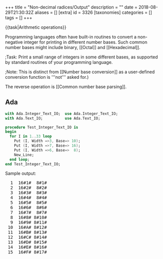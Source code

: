 +++
title = "Non-decimal radices/Output"
description = ""
date = 2018-08-29T21:30:32Z
aliases = []
[extra]
id = 3326
[taxonomies]
categories = []
tags = []
+++

{{task|Arithmetic operations}}

Programming languages often have built-in routines to convert a non-negative integer for printing in different number bases. Such common number bases might include binary, [[Octal]] and [[Hexadecimal]].


;Task:
Print a small range of integers in some different bases, as supported by standard routines of your programming language. 


;Note:
This is distinct from [[Number base conversion]] as a user-defined conversion function is '''not''' asked for.)

The reverse operation is [[Common number base parsing]].





## Ada


```ada
with Ada.Integer_Text_IO;  use Ada.Integer_Text_IO;
with Ada.Text_IO;          use Ada.Text_IO;

procedure Test_Integer_Text_IO is
begin
  for I in 1..33 loop
    Put (I, Width =>3, Base=> 10);
    Put (I, Width =>7, Base=> 16);
    Put (I, Width =>6, Base=>  8);
    New_Line;
  end loop;
end Test_Integer_Text_IO;
```

Sample output:
<pre style="height:30ex;overflow:scroll">
  1  16#1#  8#1#
  2  16#2#  8#2#
  3  16#3#  8#3#
  4  16#4#  8#4#
  5  16#5#  8#5#
  6  16#6#  8#6#
  7  16#7#  8#7#
  8  16#8# 8#10#
  9  16#9# 8#11#
 10  16#A# 8#12#
 11  16#B# 8#13#
 12  16#C# 8#14#
 13  16#D# 8#15#
 14  16#E# 8#16#
 15  16#F# 8#17#
 16 16#10# 8#20#
 17 16#11# 8#21#
 18 16#12# 8#22#
 19 16#13# 8#23#
 20 16#14# 8#24#
 21 16#15# 8#25#
 22 16#16# 8#26#
 23 16#17# 8#27#
 24 16#18# 8#30#
 25 16#19# 8#31#
 26 16#1A# 8#32#
 27 16#1B# 8#33#
 28 16#1C# 8#34#
 29 16#1D# 8#35#
 30 16#1E# 8#36#
 31 16#1F# 8#37#
 32 16#20# 8#40#
 33 16#21# 8#41#

```



## Aime


```aime
o_xinteger(16, 1000000);
o_byte('\n');
o_xinteger(5, 1000000);
o_byte('\n');
o_xinteger(2, 1000000);
o_byte('\n');
```



## ALGOL 68

{{trans|C}}

{{works with|ALGOL 68|Revision 1 - no extensions to language used}}

{{works with|ALGOL 68G|Any - tested with release [http://sourceforge.net/projects/algol68/files/algol68g/algol68g-1.18.0/algol68g-1.18.0-9h.tiny.el5.centos.fc11.i386.rpm/download 1.18.0-9h.tiny]}}
{{wont work with|ELLA ALGOL 68|Any (with appropriate job cards) - tested with release [http://sourceforge.net/projects/algol68/files/algol68toc/algol68toc-1.8.8d/algol68toc-1.8-8d.fc9.i386.rpm/download 1.8-8d] - printf has been removed}}

```algol68
main:(
  FOR i TO 33 DO
    printf(($10r6d," "16r6d," "8r6dl$, BIN i, BIN i, BIN i))
  OD
)
```

Sample output:

```txt

000001 000001 000001
000002 000002 000002
000003 000003 000003
000004 000004 000004
000005 000005 000005
000006 000006 000006
000007 000007 000007
000008 000008 000010
000009 000009 000011
000010 00000a 000012
000011 00000b 000013
000012 00000c 000014
000013 00000d 000015
000014 00000e 000016
000015 00000f 000017
000016 000010 000020
000017 000011 000021
000018 000012 000022
000019 000013 000023
000020 000014 000024
000021 000015 000025
000022 000016 000026
000023 000017 000027
000024 000018 000030
000025 000019 000031
000026 00001a 000032
000027 00001b 000033
000028 00001c 000034
000029 00001d 000035
000030 00001e 000036
000031 00001f 000037
000032 000020 000040
000033 000021 000041

```



## ALGOL W

Algol W has a standard procedure intbase16 that returns its parameter converted to a string in hexadecimal.

```algolw
begin
    % print some numbers in hex %
    for i := 0 until 20 do write( intbase16( i ) )
end.
```

{{out}}

```txt

    00000000
    00000001
    00000002
    00000003
    00000004
    00000005
    00000006
    00000007
    00000008
    00000009
    0000000A
    0000000B
    0000000C
    0000000D
    0000000E
    0000000F
    00000010
    00000011
    00000012
    00000013
    00000014

```



## AutoHotkey

contributed by Laszlo on the ahk [http://www.autohotkey.com/forum/post-276235.html#276235 forum]

```AutoHotkey
MsgBox % BC("FF",16,3) ; -> 100110 in base 3 = FF in hex = 256 in base 10

BC(NumStr,InputBase=8,OutputBase=10) {
  Static S = 12345678901234567890123456789012345678901234567890123456789012345
  DllCall("msvcrt\_i64toa","Int64",DllCall("msvcrt\_strtoui64","Str",NumStr,"Uint",0,"UInt",InputBase,"CDECLInt64"),"Str",S,"UInt",OutputBase,"CDECL")
  Return S
}
```
 


## AWK

C's printf() is just exposed:

```awk
$ awk '{printf("%d 0%o 0x%x\n",$1,$1,$1)}'
10
10 012 0xa
16
16 020 0x10
255
255 0377 0xff
```



## BBC BASIC


```bbcbasic
      REM STR$ converts to a decimal string:
      PRINT STR$(0)
      PRINT STR$(123456789)
      PRINT STR$(-987654321)
      
      REM STR$~ converts to a hexadecimal string:
      PRINT STR$~(43981)
      PRINT STR$~(-1)
```

'''Output:'''

```txt

0
123456789
-987654321
ABCD
FFFFFFFF

```



## Bc

Variable <code>obase</code> is the base for all output.  It can be 2 (binary) up to some implementation-dependent limit.  In [[GNU bc]] the limit may be large, for example 2^31, with "digits" of bases bigger than 36 printed as individual decimal numbers.
{{works with|GNU bc}}

```Bc

for(i=1;i<10;i++) {
  obase=10; print i," "
  obase=8; print i," "
  obase=3; print i," "
  obase=2; print i
  print "\n"
}
```



## C



```c>#include <stdio.h


int main()
{
  int i;

  for(i=1; i <= 33; i++)
    printf("%6d %6x %6o\n", i, i, i);

  return 0;
}
```


Binary conversion using <tt>%b</tt> is not standard.


## C sharp


```csharp

using System;

namespace NonDecimalRadicesOutput
{
    class Program
    {
        static void Main(string[] args)
        {
            for (int i = 0; i < 42; i++)
            {
                string binary = Convert.ToString(i, 2);
                string octal = Convert.ToString(i, 8);
                string hexadecimal = Convert.ToString(i, 16);
                Console.WriteLine(string.Format("Decimal: {0}, Binary: {1}, Octal: {2}, Hexadecimal: {3}", i, binary, octal, hexadecimal));
            }

            Console.ReadKey();
        }
    }
}

```

{{out}}

```txt

Decimal: 0, Binary: 0, Octal: 0, Hexadecimal: 0
Decimal: 1, Binary: 1, Octal: 1, Hexadecimal: 1
Decimal: 2, Binary: 10, Octal: 2, Hexadecimal: 2
Decimal: 3, Binary: 11, Octal: 3, Hexadecimal: 3
Decimal: 4, Binary: 100, Octal: 4, Hexadecimal: 4
Decimal: 5, Binary: 101, Octal: 5, Hexadecimal: 5
Decimal: 6, Binary: 110, Octal: 6, Hexadecimal: 6
Decimal: 7, Binary: 111, Octal: 7, Hexadecimal: 7
Decimal: 8, Binary: 1000, Octal: 10, Hexadecimal: 8
Decimal: 9, Binary: 1001, Octal: 11, Hexadecimal: 9
Decimal: 10, Binary: 1010, Octal: 12, Hexadecimal: a
Decimal: 11, Binary: 1011, Octal: 13, Hexadecimal: b
Decimal: 12, Binary: 1100, Octal: 14, Hexadecimal: c
Decimal: 13, Binary: 1101, Octal: 15, Hexadecimal: d
Decimal: 14, Binary: 1110, Octal: 16, Hexadecimal: e
Decimal: 15, Binary: 1111, Octal: 17, Hexadecimal: f
Decimal: 16, Binary: 10000, Octal: 20, Hexadecimal: 10
Decimal: 17, Binary: 10001, Octal: 21, Hexadecimal: 11
Decimal: 18, Binary: 10010, Octal: 22, Hexadecimal: 12
Decimal: 19, Binary: 10011, Octal: 23, Hexadecimal: 13
Decimal: 20, Binary: 10100, Octal: 24, Hexadecimal: 14
Decimal: 21, Binary: 10101, Octal: 25, Hexadecimal: 15
Decimal: 22, Binary: 10110, Octal: 26, Hexadecimal: 16
Decimal: 23, Binary: 10111, Octal: 27, Hexadecimal: 17
Decimal: 24, Binary: 11000, Octal: 30, Hexadecimal: 18
Decimal: 25, Binary: 11001, Octal: 31, Hexadecimal: 19
Decimal: 26, Binary: 11010, Octal: 32, Hexadecimal: 1a
Decimal: 27, Binary: 11011, Octal: 33, Hexadecimal: 1b
Decimal: 28, Binary: 11100, Octal: 34, Hexadecimal: 1c
Decimal: 29, Binary: 11101, Octal: 35, Hexadecimal: 1d
Decimal: 30, Binary: 11110, Octal: 36, Hexadecimal: 1e
Decimal: 31, Binary: 11111, Octal: 37, Hexadecimal: 1f
Decimal: 32, Binary: 100000, Octal: 40, Hexadecimal: 20
Decimal: 33, Binary: 100001, Octal: 41, Hexadecimal: 21
Decimal: 34, Binary: 100010, Octal: 42, Hexadecimal: 22
Decimal: 35, Binary: 100011, Octal: 43, Hexadecimal: 23
Decimal: 36, Binary: 100100, Octal: 44, Hexadecimal: 24
Decimal: 37, Binary: 100101, Octal: 45, Hexadecimal: 25
Decimal: 38, Binary: 100110, Octal: 46, Hexadecimal: 26
Decimal: 39, Binary: 100111, Octal: 47, Hexadecimal: 27
Decimal: 40, Binary: 101000, Octal: 50, Hexadecimal: 28
Decimal: 41, Binary: 101001, Octal: 51, Hexadecimal: 29

```


Binary conversion is not standard.


## C++



```cpp>#include <iostream

#include <iomanip>

int main()
{
  for (int i = 0; i <= 33; i++)
    std::cout << std::setw(6) << std::dec << i << " "
              << std::setw(6) << std::hex << i << " "
              << std::setw(6) << std::oct << i << std::endl;

  return 0;
}
```



## Clojure

Clojure eschews duplicating functionality already present in Java when interop is sufficiently idiomatic:

```lisp
(Integer/toBinaryString 25) ; returns "11001"
(Integer/toOctalString 25)  ; returns "31"
(Integer/toHexString 25)    ; returns "19"

(dotimes [i 20]
  (println (Integer/toHexString i)))
```



## Common Lisp


```lisp
(loop for n from 0 to 33 do
  (format t " ~6B ~3O ~2D ~2X~%" n n n n))
```



## D


```d
import std.stdio;

void main() {
    writeln("Base: 2      8     10     16");
    writeln("----------------------------");
    foreach (i; 0 .. 34)
        writefln(" %6b %6o %6d %6x", i, i, i, i);
}
```

{{out}}

```txt
Base: 2      8     10     16
----------------------------
      0      0      0      0
      1      1      1      1
     10      2      2      2
     11      3      3      3
    100      4      4      4
    101      5      5      5
    110      6      6      6
    111      7      7      7
   1000     10      8      8
   1001     11      9      9
   1010     12     10      a
   1011     13     11      b
   1100     14     12      c
   1101     15     13      d
   1110     16     14      e
   1111     17     15      f
  10000     20     16     10
  10001     21     17     11
  10010     22     18     12
  10011     23     19     13
  10100     24     20     14
  10101     25     21     15
  10110     26     22     16
  10111     27     23     17
  11000     30     24     18
  11001     31     25     19
  11010     32     26     1a
  11011     33     27     1b
  11100     34     28     1c
  11101     35     29     1d
  11110     36     30     1e
  11111     37     31     1f
 100000     40     32     20
 100001     41     33     21
```


### Tango Version

Number following formatting character is width. When no formatting
character is specified it is inferred from variable's type.

{{libheader|Tango}}

```d
for (int i = 0; i < 35; i++)
    Stdout.formatln ("{:b8} {:o3} {} {:x2}", i, i, i, i);
```



## E


```e
for value in 0..33 {
  for base in [2, 8, 10, 12, 16, 36] {
    def s := value.toString(base)
    print(" " * (8 - s.size()), s)
  }
  println()
}
```



## Elixir


```elixir
Enum.each(0..32, fn i -> :io.format "~2w :~6.2B, ~2.8B, ~2.16B~n", [i,i,i,i] end)
```


{{out}}
<pre style="height: 32ex; overflow: scroll">
 0 :     0,  0,  0
 1 :     1,  1,  1
 2 :    10,  2,  2
 3 :    11,  3,  3
 4 :   100,  4,  4
 5 :   101,  5,  5
 6 :   110,  6,  6
 7 :   111,  7,  7
 8 :  1000, 10,  8
 9 :  1001, 11,  9
10 :  1010, 12,  A
11 :  1011, 13,  B
12 :  1100, 14,  C
13 :  1101, 15,  D
14 :  1110, 16,  E
15 :  1111, 17,  F
16 : 10000, 20, 10
17 : 10001, 21, 11
18 : 10010, 22, 12
19 : 10011, 23, 13
20 : 10100, 24, 14
21 : 10101, 25, 15
22 : 10110, 26, 16
23 : 10111, 27, 17
24 : 11000, 30, 18
25 : 11001, 31, 19
26 : 11010, 32, 1A
27 : 11011, 33, 1B
28 : 11100, 34, 1C
29 : 11101, 35, 1D
30 : 11110, 36, 1E
31 : 11111, 37, 1F
32 :100000, 40, 20

```



## Erlang

Printing 63 (decimal) in some different bases (here: 3,8,16,26). The base can be 2..36.
{{out}}

```txt

4> [io:fwrite("~s ", [erlang:integer_to_list(63, X)]) || X <- [3,8,16,26]].
2100 77 3F 2B

```



## Euphoria


```euphoria
for i = 1 to 33 do
    printf(1,"%6d %6x %6o\n",{i,i,i})
end for
```


=={{header|F_Sharp|F#}}==
<p>Base 8, 10 and 16 can be output by <code>printf</code></p>

```fsharp
let ns = [30..33]
ns |> Seq.iter (fun n -> printfn " %3o %2d %2X" n n n)
```

{{out}}

```txt
 36 30 1E
 37 31 1F
 40 32 20
 41 33 21
```

<p>The .NET library <code>System.Convert</code> is able to also convert from and to base 2</p>

```fsharp
let bases = [2; 8; 10; 16]

ns |> Seq.map (fun n -> Seq.initInfinite (fun i -> n))
|> Seq.map (fun s -> Seq.zip s bases)
|> Seq.map (Seq.map System.Convert.ToString >> Seq.toList)
|> Seq.iter (fun s -> (printfn "%6s %2s %2s %2s" s.[0] s.[1] s.[2] s.[3]))
```

{{out}}

```txt
 11110 36 30 1e
 11111 37 31 1f
100000 40 32 20
100001 41 33 21
```



## Factor


```factor
1234567 2 36 [a,b] [ >base print ] with each
```

<pre style="height:30ex;overflow:scroll">
100101101011010000111
2022201111201
10231122013
304001232
42243331
13331215
4553207
2281451
1234567
773604
4b6547
342c19
241cb5
195be7
12d687
ed4ea
bdc71
98ig4
7e687
6769j
55kgf
49ahj
3h787
3407h
2i679
28jdj
206jj
1lhs8
1flm7
1adkn
15lk7
11bm4
vdwr
srsc
qglj

```



## Forth

{{works with|GNU Forth}}
GNU Forth has convenience functions for printing an integer in decimal or hex, regardless of the current BASE.

```forth
: main 34 1 do cr i dec. i hex. loop ;
main
...
11 $B
...
```

This is not standardized because such functions are very easy to define as needed:

```forth
: base. ( n base -- ) base @ >r  base !  .  r> base ! ;
: oct. ( n -- ) 8 base. ;
: bin. ( n -- ) 2 base. ;
```



## Fortran

{{works with|Fortran|90 and later}}

```fortran
do n = 1, 33
  write(*, "(b6, o4, i4, z4)") n, n, n, n
end do
```



## FreeBASIC

FreeBASIC has built in functions called Hex, Str, Oct and Bin which convert decimal numbers into hexadecimal, decimal,
octal and binary strings respectively. Here's an example: 

```freebasic
' FB 1.05.0 Win64

Dim ui(1 To 4) As UInteger = {10, 26, 52, 100}
Print "Decimal    Hex       Octal    Binary"
Print "
### ====  ========   =======   ===
"
For i As Integer = 1 To 4
  Print Str(ui(i)); Tab(12); Hex(ui(i)); Tab(23); Oct(ui(i)); Tab(31); Bin(ui(i))
Next

Sleep
```


{{out}}

```txt

Decimal    Hex       Octal    Binary

### ====  ========   =======   ===

10         A          12      1010
26         1A         32      11010
52         34         64      110100
100        64         144     1100100

```



## Gema

After decimal numbers in the input stream, add hexadecimal and octal of the same number in the output stream. Also after hexadecimal add decimal and octal, and after octal add decimal and hexadecimal.

```gema>0x<A
=$0 (@radix{16;10;$1}, 0@radix{16;8;$1})
0<D>=$0 (@radix{8;10;$1}, 0x@radix{8;16;$1})
<D>=$0 (0x@radix{10;16;$1}, 0@radix{10;8;$1})
```

Invocation and sample input and output

```txt
$ gema -p radix.gema
The 99 beers and 0x2D Scotches.
The 99 (0x63, 0143) beers and 0x2D (45, 055) Scotches.
```


## Go


```go
package main

import (
    "fmt"
    "math/big"
    "strconv"
)

func main() {
    // fmt.Print formats integer types directly as bases 2, 8, 10, and 16.
    fmt.Printf("%b\n", 13)
    fmt.Printf("%o\n", 13)
    fmt.Printf("%d\n", 13)
    fmt.Printf("%x\n", 13)
    // big ints work with fmt as well.
    d := big.NewInt(13)
    fmt.Printf("%b\n", d)
    fmt.Printf("%o\n", d)
    fmt.Printf("%d\n", d)
    fmt.Printf("%x\n", d)
    // strconv.FormatInt handles arbitrary bases from 2 to 36 for the
    // int64 type.  There is also strconv.FormatUInt for the uint64 type.
    // There no equivalent for big ints.
    fmt.Println(strconv.FormatInt(1313, 19))
}
```

{{out}}

```txt

1101
15
13
d
1101
15
13
d
3c2

```



## Haskell


```haskell
import Text.Printf

main :: IO ()
main = mapM_ f [0..33] where
  f :: Int -> IO ()
  f n = printf " %3o %2d %2X\n" n n n -- binary not supported
```


alternately, without <code>Text.Printf</code>:

```haskell
import Numeric

main :: IO ()
main = mapM_ f [0..33] where
  f :: Int -> IO ()
  f n = putStrLn $ " " ++ showOct n "" ++ " " ++ show n ++ " " ++ showHex n ""
```


Or, generalising and tabulating a little:

```haskell
import Data.List (unfoldr, transpose, intercalate)
import Data.Array (Array, listArray, (!))
import Data.Monoid ((<>))


-- ARBITRARY RADICES ---------------------------------------
bases :: [Int]
bases = abs <$> [2, 7, 8, 10, 12, 16, 32]

tableRows :: [[String]]
tableRows = ((([baseDigits] <*> bases) <*>) . return) <$> [1 .. 33]

digits :: Array Int Char
digits = listArray (0, 35) (['0' .. '9'] <> ['A' .. 'Z'])

baseDigits :: Int -> Int -> String
baseDigits base
  | base > 36 = const "Needs glyphs beyond Z"
  | otherwise = reverse . unfoldr remQuot
  where
    remQuot 0 = Nothing
    remQuot n =
      let (q, r) = quotRem n base
      in Just (digits ! r, q)

-- TEST AND TABULATION-------------------------------------
table :: String -> [[String]] -> [String]
table delim rows =
  intercalate delim <$>
  transpose
    ((fmap =<< flip justifyRight ' ' . maximum . fmap length) <$> transpose rows)

justifyRight :: Int -> Char -> String -> String
justifyRight n c s = drop (length s) (replicate n c <> s)

main :: IO ()
main =
  mapM_
    putStrLn
    (table " " (([fmap show, fmap $ const "----"] <*> [bases]) <> tableRows))
```

{{Out}}

```txt
     2    7    8   10   12   16   32
  ---- ---- ---- ---- ---- ---- ----
     1    1    1    1    1    1    1
    10    2    2    2    2    2    2
    11    3    3    3    3    3    3
   100    4    4    4    4    4    4
   101    5    5    5    5    5    5
   110    6    6    6    6    6    6
   111   10    7    7    7    7    7
  1000   11   10    8    8    8    8
  1001   12   11    9    9    9    9
  1010   13   12   10    A    A    A
  1011   14   13   11    B    B    B
  1100   15   14   12   10    C    C
  1101   16   15   13   11    D    D
  1110   20   16   14   12    E    E
  1111   21   17   15   13    F    F
 10000   22   20   16   14   10    G
 10001   23   21   17   15   11    H
 10010   24   22   18   16   12    I
 10011   25   23   19   17   13    J
 10100   26   24   20   18   14    K
 10101   30   25   21   19   15    L
 10110   31   26   22   1A   16    M
 10111   32   27   23   1B   17    N
 11000   33   30   24   20   18    O
 11001   34   31   25   21   19    P
 11010   35   32   26   22   1A    Q
 11011   36   33   27   23   1B    R
 11100   40   34   28   24   1C    S
 11101   41   35   29   25   1D    T
 11110   42   36   30   26   1E    U
 11111   43   37   31   27   1F    V
100000   44   40   32   28   20   10
100001   45   41   33   29   21   11
```



## HicEst


```HicEst
DO n = 1, 33
  WRITE(Format="b6.0, o4.0, i4.0, z4.0") n, n, n, n
ENDDO
```


=={{header|Icon}} and {{header|Unicon}}==
Strictly speaking output conversion to different representations isn't built-in to Icon and Unicon; however, printf is included as part of the standard library.

```Icon
procedure main()
write("Non-decimal radices/Output")
every i := 255 | 2 | 5 | 16 do {
   printf("%%d = %d\n",i) # integer format
   printf("%%x = %x\n",i) # hex format
   printf("%%o = %o\n",i) # octal format
   printf("%%s = %s\n",i) # string format
   printf("%%i = %i\n",i) # image format
   }
end
```


{{libheader|Icon Programming Library}}  
[http://www.cs.arizona.edu/icon/library/src/procs/printf.icn printf.icn provides printf, fprintf, and sprintf] 
{{libheader|Unicon Code Library}}

Output:
```txt
%d = 255
%x = ff
%o = 377
%s = 255
%i = 255
...
```



## J


J can natively break out numbers using a specific base


```j
   2 #.inv 12
1 1 0 0
   3 #.inv 100
1 0 2 0 1
   16 #.inv 180097588
10 11 12 1 2 3 4
```

However, this numeric representation would not satisfy most people's idea of "formatting", for most bases.  It might be useful, however, for bases less than 10:


```j
   8 #.inv 4009
7 6 5 1
   -.&' '": 8 #.inv 4009
7651
```

J also includes some explicit support for hexadecimal numbers


```j
  require 'convert'
   hfd 180097588
ABC1234
```

(and a few other hexadecimal related mechanisms which are not relevant here.)


## Java


```java5
public static void main(String args[]){
   for(int a= 0;a < 33;a++){
      System.out.println(Integer.toBinaryString(a));
      System.out.println(Integer.toOctalString(a));
      System.out.println(Integer.toHexString(a));
      //the above methods treat the integer as unsigned
      //there are also corresponding Long.to***String() methods for long's.

      System.out.printf("%3o %2d %2x\n",a ,a ,a); //printf like the other languages; binary not supported
   }
}
```



## JavaScript

The <code><i>number</i>.toString(<i>radix</i>)</code> method produces a string representation of a number in any radix between 2 and 36.


```javascript
var bases = [2, 8, 10, 16, 24];
for (var n = 0; n <= 33; n++) {
    var row = [];
    for (var i = 0; i < bases.length; i++)
        row.push( n.toString(bases[i]) );
    print(row.join(', '));
}
```


outputs
<pre style='height: 30ex; overflow: scroll'>0, 0, 0, 0, 0
1, 1, 1, 1, 1
10, 2, 2, 2, 2
11, 3, 3, 3, 3
100, 4, 4, 4, 4
101, 5, 5, 5, 5
110, 6, 6, 6, 6
111, 7, 7, 7, 7
1000, 10, 8, 8, 8
1001, 11, 9, 9, 9
1010, 12, 10, a, a
1011, 13, 11, b, b
1100, 14, 12, c, c
1101, 15, 13, d, d
1110, 16, 14, e, e
1111, 17, 15, f, f
10000, 20, 16, 10, g
10001, 21, 17, 11, h
10010, 22, 18, 12, i
10011, 23, 19, 13, j
10100, 24, 20, 14, k
10101, 25, 21, 15, l
10110, 26, 22, 16, m
10111, 27, 23, 17, n
11000, 30, 24, 18, 10
11001, 31, 25, 19, 11
11010, 32, 26, 1a, 12
11011, 33, 27, 1b, 13
11100, 34, 28, 1c, 14
11101, 35, 29, 1d, 15
11110, 36, 30, 1e, 16
11111, 37, 31, 1f, 17
100000, 40, 32, 20, 18
100001, 41, 33, 21, 19
```



## Julia

{{works with|Julia|0.6}}


```julia
using Primes
println("Primes ≤ $hi written in common bases.")
@printf("%8s%8s%8s%8s", "bin", "oct", "dec", "hex")
for i in primes(50)
    @printf("%8s%8s%8s%8s\n", bin(i), oct(i), dec(i), hex(i))
end
```


{{out}}

```txt
Primes ≤ 50 written in common bases.
     bin     oct     dec     hex
      10       2       2       2
      11       3       3       3
     101       5       5       5
     111       7       7       7
    1011      13      11       b
    1101      15      13       d
   10001      21      17      11
   10011      23      19      13
   10111      27      23      17
   11101      35      29      1d
   11111      37      31      1f
  100101      45      37      25
  101001      51      41      29
  101011      53      43      2b
  101111      57      47      2f
```



## Kotlin


```scala
// version 1.1.2

fun main(args: Array<String>) {
    val bases = intArrayOf(2, 8, 10, 16, 19, 36)
    for (base in bases) print("%6s".format(base))
    println()
    println("-".repeat(6 * bases.size))
    for (i in 0..35) {
        for (base in bases) print("%6s".format(i.toString(base)))
        println()
    }
}
```


{{out}}

```txt

     2     8    10    16    19    36
------------------------------------
     0     0     0     0     0     0
     1     1     1     1     1     1
    10     2     2     2     2     2
    11     3     3     3     3     3
   100     4     4     4     4     4
   101     5     5     5     5     5
   110     6     6     6     6     6
   111     7     7     7     7     7
  1000    10     8     8     8     8
  1001    11     9     9     9     9
  1010    12    10     a     a     a
  1011    13    11     b     b     b
  1100    14    12     c     c     c
  1101    15    13     d     d     d
  1110    16    14     e     e     e
  1111    17    15     f     f     f
 10000    20    16    10     g     g
 10001    21    17    11     h     h
 10010    22    18    12     i     i
 10011    23    19    13    10     j
 10100    24    20    14    11     k
 10101    25    21    15    12     l
 10110    26    22    16    13     m
 10111    27    23    17    14     n
 11000    30    24    18    15     o
 11001    31    25    19    16     p
 11010    32    26    1a    17     q
 11011    33    27    1b    18     r
 11100    34    28    1c    19     s
 11101    35    29    1d    1a     t
 11110    36    30    1e    1b     u
 11111    37    31    1f    1c     v
100000    40    32    20    1d     w
100001    41    33    21    1e     x
100010    42    34    22    1f     y
100011    43    35    23    1g     z

```



## Locomotive Basic



```locobasic
10 FOR i=1 TO 20
20 PRINT i,BIN$(i),HEX$(i)
30 NEXT
```


Output:

<pre style='height: 30ex; overflow: scroll'> 1           1            1
 2           10           2
 3           11           3
 4           100          4
 5           101          5
 6           110          6
 7           111          7
 8           1000         8
 9           1001         9
 10          1010         A
 11          1011         B
 12          1100         C
 13          1101         D
 14          1110         E
 15          1111         F
 16          10000        10
 17          10001        11
 18          10010        12
 19          10011        13
 20          10100        14
```



## Lua


```lua
for i = 1, 33 do
    print( string.format( "%o \t %d \t %x", i, i, i ) )
end
```



## Mathematica


```Mathematica
Scan[Print[IntegerString[#, 2], ",", IntegerString[#, 8], 
",",#, ",",IntegerString[#, 16],",", IntegerString[#, 36]]&, Range[38]]
```


Output:


```txt

1,1,1,1,1
10,2,2,2,2
11,3,3,3,3
...
...
100010,42,34,22,y
100011,43,35,23,z
100100,44,36,24,10
100101,45,37,25,11
100110,46,38,26,12
```


=={{header|MATLAB}} / {{header|Octave}}==

```MATLAB
fprintf('%3d  %3o  %3x\n',repmat(1:20,3,1))
```

Output:

```txt
  1    1    1
  2    2    2
  3    3    3
  4    4    4
  5    5    5
  6    6    6
  7    7    7
  8   10    8
  9   11    9
 10   12    a
 11   13    b
 12   14    c
 13   15    d
 14   16    e
 15   17    f
 16   20   10
 17   21   11
 18   22   12
 19   23   13
 20   24   14
```


=={{header|Modula-3}}==

```modula3
MODULE Conv EXPORTS Main;

IMPORT IO, Fmt;

BEGIN
  FOR i := 1 TO 33 DO
    IO.Put(Fmt.Int(i, base := 10) & " ");
    IO.Put(Fmt.Int(i, base := 16) & " ");
    IO.Put(Fmt.Int(i, base := 8) & " ");
    IO.Put("\n");
  END;
END Conv.
```

Output:
<pre style="height:30ex;overflow:scroll">
1 1 1 
2 2 2 
3 3 3 
4 4 4 
5 5 5 
6 6 6 
7 7 7 
8 8 10 
9 9 11 
10 a 12 
11 b 13 
12 c 14 
13 d 15 
14 e 16 
15 f 17 
16 10 20 
17 11 21 
18 12 22 
19 13 23 
20 14 24 
21 15 25 
22 16 26 
23 17 27 
24 18 30 
25 19 31 
26 1a 32 
27 1b 33 
28 1c 34 
29 1d 35 
30 1e 36 
31 1f 37 
32 20 40 
33 21 41

```



## NetRexx


```NetRexx
/* NetRexx */
options replace format comments java crossref symbols nobinary

import java.util.Formatter

loop i_ = 1 to 3
  loop n_ = 20 to 20000 by 2131
    select case i_
      when 1 then say useBif(n_)
      when 2 then say useJavaFormat(n_)
      when 3 then say useJavaNumber(n_)
      otherwise nop
      end
    end n_
  say
end i_

return

-- NetRexx doesn't have a decimal to octal conversion
method useBif(n_) public static
  d_ = '_'
  return '[Base 16='n_.d2x().right(8)',Base 10='n_.right(8)',Base 8='d_.right(8)',Base 2='n_.d2x().x2b().right(20)']'

-- Some of Java's java.lang.Number classes have conversion methods
method useJavaNumber(n_) public static
  nx = Long.toHexString(n_)
  nd = Long.toString(n_)
  no = Long.toOctalString(n_)
  nb = Long.toBinaryString(n_)
  return '[Base 16='Rexx(nx).right(8)',Base 10='Rexx(nd).right(8)',Base 8='Rexx(no).right(8)',Base 2='Rexx(nb).right(20)']'

-- Java Formatter doesn't have a decimal to binary conversion
method useJavaFormat(n_) public static
  fb = StringBuilder()
  fm = Formatter(fb)
  fm.format("[Base 16=%1$8x,Base 10=%1$8d,Base 8=%1$8o,Base 2=%2$20s]", [Object Long(n_), String('_')])
  return fb.toString()

```

'''Output:'''
<pre style="height:30ex; overflow:scroll;">
[Base 16=      14,Base 10=      20,Base 8=       _,Base 2=            00010100]
[Base 16=     867,Base 10=    2151,Base 8=       _,Base 2=        100001100111]
[Base 16=    10BA,Base 10=    4282,Base 8=       _,Base 2=    0001000010111010]
[Base 16=    190D,Base 10=    6413,Base 8=       _,Base 2=    0001100100001101]
[Base 16=    2160,Base 10=    8544,Base 8=       _,Base 2=    0010000101100000]
[Base 16=    29B3,Base 10=   10675,Base 8=       _,Base 2=    0010100110110011]
[Base 16=    3206,Base 10=   12806,Base 8=       _,Base 2=    0011001000000110]
[Base 16=    3A59,Base 10=   14937,Base 8=       _,Base 2=    0011101001011001]
[Base 16=    42AC,Base 10=   17068,Base 8=       _,Base 2=    0100001010101100]
[Base 16=    4AFF,Base 10=   19199,Base 8=       _,Base 2=    0100101011111111]

[Base 16=      14,Base 10=      20,Base 8=      24,Base 2=                   _]
[Base 16=     867,Base 10=    2151,Base 8=    4147,Base 2=                   _]
[Base 16=    10ba,Base 10=    4282,Base 8=   10272,Base 2=                   _]
[Base 16=    190d,Base 10=    6413,Base 8=   14415,Base 2=                   _]
[Base 16=    2160,Base 10=    8544,Base 8=   20540,Base 2=                   _]
[Base 16=    29b3,Base 10=   10675,Base 8=   24663,Base 2=                   _]
[Base 16=    3206,Base 10=   12806,Base 8=   31006,Base 2=                   _]
[Base 16=    3a59,Base 10=   14937,Base 8=   35131,Base 2=                   _]
[Base 16=    42ac,Base 10=   17068,Base 8=   41254,Base 2=                   _]
[Base 16=    4aff,Base 10=   19199,Base 8=   45377,Base 2=                   _]

[Base 16=      14,Base 10=      20,Base 8=      24,Base 2=               10100]
[Base 16=     867,Base 10=    2151,Base 8=    4147,Base 2=        100001100111]
[Base 16=    10ba,Base 10=    4282,Base 8=   10272,Base 2=       1000010111010]
[Base 16=    190d,Base 10=    6413,Base 8=   14415,Base 2=       1100100001101]
[Base 16=    2160,Base 10=    8544,Base 8=   20540,Base 2=      10000101100000]
[Base 16=    29b3,Base 10=   10675,Base 8=   24663,Base 2=      10100110110011]
[Base 16=    3206,Base 10=   12806,Base 8=   31006,Base 2=      11001000000110]
[Base 16=    3a59,Base 10=   14937,Base 8=   35131,Base 2=      11101001011001]
[Base 16=    42ac,Base 10=   17068,Base 8=   41254,Base 2=     100001010101100]
[Base 16=    4aff,Base 10=   19199,Base 8=   45377,Base 2=     100101011111111]

```



## Nim


```nim
import strutils

for i in 0..33:
  echo toBin(i, 6)," ",toOct(i, 3)," ",align($i,2)," ",toHex(i,2)
```

Output:

```txt
000000 000  0 00
000001 001  1 01
000010 002  2 02
000011 003  3 03
000100 004  4 04
000101 005  5 05
000110 006  6 06
000111 007  7 07
001000 010  8 08
001001 011  9 09
001010 012 10 0A
001011 013 11 0B
001100 014 12 0C
001101 015 13 0D
001110 016 14 0E
001111 017 15 0F
010000 020 16 10
010001 021 17 11
010010 022 18 12
010011 023 19 13
010100 024 20 14
010101 025 21 15
010110 026 22 16
010111 027 23 17
011000 030 24 18
011001 031 25 19
011010 032 26 1A
011011 033 27 1B
011100 034 28 1C
011101 035 29 1D
011110 036 30 1E
011111 037 31 1F
100000 040 32 20
100001 041 33 21
```



## OCaml


```ocaml
for n = 0 to 33 do
  Printf.printf " %3o %2d %2X\n" n n n (* binary not supported *)
done
```



## PARI/GP

The only bases supported by the language itself (as opposed to custom functions) are binary and decimal.

```parigp
printbinary(n)={
  n=binary(n);
  for(i=1,#n,print1(n[i]))
};
printdecimal(n)={
  print1(n)
};
```



## Perl


```perl
foreach my $n (0..33) {
  printf " %6b %3o %2d %2X\n", $n, $n, $n, $n;
}
```



## Perl 6


Calling the <code>.base</code> method on a number returns a string. It can handle all bases between 2 and 36:


```perl6
say 30.base(2);   # "11110"
say 30.base(8);   # "36"
say 30.base(10);  # "30"
say 30.base(16);  # "1E"
say 30.base(30);  # "10"
```


Alternatively, <code>printf</code> can be used for some common number bases:

```perl6
for 0..33 -> $n {
  printf " %6b %3o %2d %2X\n", $n xx 4;
}
```



## Phix


```phix
for i=1 to 33 do
    printf(1,"decimal:%6d hex:%6x HEX:%6X octal:%6o binary:%6b\n",{i,i,i})
end for
```



## PHP


```php
<?php
foreach (range(0, 33) as $n) {
  echo decbin($n), "\t", decoct($n), "\t", $n, "\t", dechex($n), "\n";
}
?>
```



```php
<?php
foreach (range(0, 33) as $n) {
  printf(" %6b %3o %2d %2X\n", $n, $n, $n, $n);
}
?>
```



## PicoLisp


```PicoLisp
(de printNumber (N Base)
   (when (>= N Base)
      (printNumber (/ N Base) Base) )
   (let C (% N Base)
      (and (> C 9) (inc 'C 39))
      (prin (char (+ C `(char "0")))) ) )

(printNumber 26 16))
(prinl)
(printNumber 123456789012345678901234567890 36))
(prinl)
```

Output:

```txt
1a
byw97um9s91dlz68tsi
```



## PL/I


```PL/I

get list (n);
put skip list (n);      /* Prints N in decimal */
put skip edit (n) (B);  /* prints N as a bit string, N > 0 */

```



## PowerShell

The .NET class <code>Convert</code> handles conversions in binary, octal, decimal and hexadecimal. Furthermore, format strings may be used for hexadecimal conversion.

```powershell
foreach ($n in 0..33) {
    "Base 2:  " + [Convert]::ToString($n, 2)
    "Base 8:  " + [Convert]::ToString($n, 8)
    "Base 10: " + $n
    "Base 10: " + [Convert]::ToString($n, 10)
    "Base 10: " + ("{0:D}" -f $n)
    "Base 16: " + [Convert]::ToString($n, 16)
    "Base 16: " + ("{0:X}" -f $n)
}
```



## PureBasic


```PureBasic
For i=105 To 115
  Bin$=RSet(Bin(i),8,"0") ;- Convert to wanted type & pad with '0'
  Hex$=RSet(Hex(i),4,"0")
  Dec$=RSet(Str(i),3)
  PrintN(Dec$+" decimal = %"+Bin$+" = $"+Hex$+".")
Next
```


 105 decimal = %01101001 = $0069.
 106 decimal = %01101010 = $006A.
 107 decimal = %01101011 = $006B.
 108 decimal = %01101100 = $006C.
 109 decimal = %01101101 = $006D.
 110 decimal = %01101110 = $006E.
 111 decimal = %01101111 = $006F.
 112 decimal = %01110000 = $0070.
 113 decimal = %01110001 = $0071.
 114 decimal = %01110010 = $0072.
 115 decimal = %01110011 = $0073.


## Python

{{works with|Python|2.6}}
Binary (b), Octal (o), Decimal (d), and Hexadecimal (X and x) are supported by the [http://www.python.org/dev/peps/pep-3101/ format]method of a string
<div style="height:30ex;overflow:scroll">
```python>>>
 for n in range(34):
	print " {0:6b} {1:3o} {2:2d} {3:2X}".format(n, n, n, n)
	#The following would give the same output, and, 
	#due to the outer brackets, works with Python 3.0 too
	#print ( " {n:6b} {n:3o} {n:2d} {n:2X}".format(n=n) )

	
      0   0  0  0
      1   1  1  1
     10   2  2  2
     11   3  3  3
    100   4  4  4
    101   5  5  5
    110   6  6  6
    111   7  7  7
   1000  10  8  8
   1001  11  9  9
   1010  12 10  A
   1011  13 11  B
   1100  14 12  C
   1101  15 13  D
   1110  16 14  E
   1111  17 15  F
  10000  20 16 10
  10001  21 17 11
  10010  22 18 12
  10011  23 19 13
  10100  24 20 14
  10101  25 21 15
  10110  26 22 16
  10111  27 23 17
  11000  30 24 18
  11001  31 25 19
  11010  32 26 1A
  11011  33 27 1B
  11100  34 28 1C
  11101  35 29 1D
  11110  36 30 1E
  11111  37 31 1F
 100000  40 32 20
 100001  41 33 21
>>>
```
</div>

{{works with|Python|2.5}}
Octal (o), Decimal (d), and Hexadecimal (X and x), but not binary are supported by the string modulo operator, %:

```python
for n in range(34):
	print " %3o %2d %2X" % (n, n, n)
```


----
For each of these bases there is also a built-in function that will convert it to a string with the proper prefix appended, so that it is a valid Python expression:

```python
n = 33
#Python 3.x:
print(bin(n), oct(n), n, hex(n)) # bin() only available in Python 3.x and 2.6
# output: 0b100001 0o41 33 0x21

#Python 2.x:
#print oct(n), n, hex(n)
# output: 041 33 0x21
```



## R

Conversion to and from binary does not have built-in support.

```R
# dec to oct
as.octmode(x)
# dec to hex
as.hexmode(x)
# oct or hex to dec
as.integer(x)
# or
as.numeric(x)
```



## Racket



```racket

#lang racket

;; Explicit conversion of numbers can use the standard radices
(map (λ(r) (number->string 123 r)) '(2 8 10 16))
;; -> '("1111011" "173" "123" "7b")

;; There is also the `~r' formatting function that works with any radix
;; up to 36
(for/list ([r (in-range 2 37)]) (~r 123 #:base r))
;; -> '("1111011" "02111" "3231" "344" "323" "432" "173" "641" "123" "201"
;;      "3a" "69" "b8" "38" "7b" "47" "f6" "96" "36" "i5" "d5" "85" "35"
;;      "n4" "j4" "f4" "b4" "74" "34" "u3" "r3" "o3" "l3" "i3" "f3")

```



## REXX

===dec ◄──► bin, hex===
Note that some REXX interpreters have the '''D2B''' (decimal-->binary) built-in function.

So, the '''D2B''' function was coded here for those REXX interpreters that don't have that function. 


The reason for the apparent complexity of the '''D2B''' function is to handle the special case of

zero   (with regards to striping leading zeroes from the converted number)..

```rexx
/*REXX pgm shows REXX's ability to show decimal numbers in binary & hex.*/

      do j=0  to 50                /*show some low-value num conversions*/
      say right(j,3)         ' in decimal is',
          right(d2b(j),12)   " in binary",
          right(d2x(j),12)   ' in hexadecimal.'
      end   /*j*/
exit                                   /*stick a fork in it, we're done.*/
/*────────────────────────────D2B subroutine────────────────────────────*/
d2b: return word(strip(x2b(d2x(arg(1))),'L',0) 0,1)  /*convert dec──►bin*/
```

'''output'''
<pre style="height:20ex">
  0  in decimal is            0  in binary            0  in hexadecimal.
  1  in decimal is            1  in binary            1  in hexadecimal.
  2  in decimal is           10  in binary            2  in hexadecimal.
  3  in decimal is           11  in binary            3  in hexadecimal.
  4  in decimal is          100  in binary            4  in hexadecimal.
  5  in decimal is          101  in binary            5  in hexadecimal.
  6  in decimal is          110  in binary            6  in hexadecimal.
  7  in decimal is          111  in binary            7  in hexadecimal.
  8  in decimal is         1000  in binary            8  in hexadecimal.
  9  in decimal is         1001  in binary            9  in hexadecimal.
 10  in decimal is         1010  in binary            A  in hexadecimal.
 11  in decimal is         1011  in binary            B  in hexadecimal.
 12  in decimal is         1100  in binary            C  in hexadecimal.
 13  in decimal is         1101  in binary            D  in hexadecimal.
 14  in decimal is         1110  in binary            E  in hexadecimal.
 15  in decimal is         1111  in binary            F  in hexadecimal.
 16  in decimal is        10000  in binary           10  in hexadecimal.
 17  in decimal is        10001  in binary           11  in hexadecimal.
 18  in decimal is        10010  in binary           12  in hexadecimal.
 19  in decimal is        10011  in binary           13  in hexadecimal.
 20  in decimal is        10100  in binary           14  in hexadecimal.
 21  in decimal is        10101  in binary           15  in hexadecimal.
 22  in decimal is        10110  in binary           16  in hexadecimal.
 23  in decimal is        10111  in binary           17  in hexadecimal.
 24  in decimal is        11000  in binary           18  in hexadecimal.
 25  in decimal is        11001  in binary           19  in hexadecimal.
 26  in decimal is        11010  in binary           1A  in hexadecimal.
 27  in decimal is        11011  in binary           1B  in hexadecimal.
 28  in decimal is        11100  in binary           1C  in hexadecimal.
 29  in decimal is        11101  in binary           1D  in hexadecimal.
 30  in decimal is        11110  in binary           1E  in hexadecimal.
 31  in decimal is        11111  in binary           1F  in hexadecimal.
 32  in decimal is       100000  in binary           20  in hexadecimal.
 33  in decimal is       100001  in binary           21  in hexadecimal.
 34  in decimal is       100010  in binary           22  in hexadecimal.
 35  in decimal is       100011  in binary           23  in hexadecimal.
 36  in decimal is       100100  in binary           24  in hexadecimal.
 37  in decimal is       100101  in binary           25  in hexadecimal.
 38  in decimal is       100110  in binary           26  in hexadecimal.
 39  in decimal is       100111  in binary           27  in hexadecimal.
 40  in decimal is       101000  in binary           28  in hexadecimal.
 41  in decimal is       101001  in binary           29  in hexadecimal.
 42  in decimal is       101010  in binary           2A  in hexadecimal.
 43  in decimal is       101011  in binary           2B  in hexadecimal.
 44  in decimal is       101100  in binary           2C  in hexadecimal.
 45  in decimal is       101101  in binary           2D  in hexadecimal.
 46  in decimal is       101110  in binary           2E  in hexadecimal.
 47  in decimal is       101111  in binary           2F  in hexadecimal.
 48  in decimal is       110000  in binary           30  in hexadecimal.
 49  in decimal is       110001  in binary           31  in hexadecimal.
 50  in decimal is       110010  in binary           32  in hexadecimal. 

```


===dec ◄──► bin, hex, char===
Rexx also has the ability to use base 256 and uses the D2C and C2D function for this purpose.


Of course, using base 256 is hampered in ASCII machines in that some lower values are 

interpreted by the operating system as control characters and therefore aren't displayed as their (true) glyph.

```rexx
/*REXX program shows REXX's ability to show dec nums in bin/hex/base256.*/

      do j=14  to 67               /*display some lower-value numbers.  */
      say right(j,3)        ' in decimal is',
          right(d2b(j),12)  " in binary",
          right(d2x(j),12)  ' in hexadecimal',
          right(d2c(j),12)  ' in base256.'
      end
exit                                   /*stick a fork in it, we're done.*/
/*────────────────────────────D2B subroutine────────────────────────────*/
d2b: return word(strip(x2b(d2x(arg(1))),'L',0) 0,1)  /*convert dec──►bin*/
```

'''output'''
<pre style="height:20ex">
 14  in decimal is         1110  in binary            E  in hexadecimal            ♫  in base256.
 15  in decimal is         1111  in binary            F  in hexadecimal            ☼  in base256.
 16  in decimal is        10000  in binary           10  in hexadecimal            ►  in base256.
 17  in decimal is        10001  in binary           11  in hexadecimal            ◄  in base256.
 18  in decimal is        10010  in binary           12  in hexadecimal            ↕  in base256.
 19  in decimal is        10011  in binary           13  in hexadecimal            ‼  in base256.
 20  in decimal is        10100  in binary           14  in hexadecimal            ¶  in base256.
 21  in decimal is        10101  in binary           15  in hexadecimal            §  in base256.
 22  in decimal is        10110  in binary           16  in hexadecimal            ▬  in base256.
 23  in decimal is        10111  in binary           17  in hexadecimal            ↨  in base256.
 24  in decimal is        11000  in binary           18  in hexadecimal            ↑  in base256.
 25  in decimal is        11001  in binary           19  in hexadecimal            ↓  in base256.
 26  in decimal is        11010  in binary           1A  in hexadecimal            →  in base256.
 27  in decimal is        11011  in binary           1B  in hexadecimal            ←  in base256.
 28  in decimal is        11100  in binary           1C  in hexadecimal            ∟  in base256.
 29  in decimal is        11101  in binary           1D  in hexadecimal            ↔  in base256.
 30  in decimal is        11110  in binary           1E  in hexadecimal            ▲  in base256.
 31  in decimal is        11111  in binary           1F  in hexadecimal            ▼  in base256.
 32  in decimal is       100000  in binary           20  in hexadecimal               in base256.
 33  in decimal is       100001  in binary           21  in hexadecimal            !  in base256.
 34  in decimal is       100010  in binary           22  in hexadecimal            "  in base256.
 35  in decimal is       100011  in binary           23  in hexadecimal            #  in base256.
 36  in decimal is       100100  in binary           24  in hexadecimal            $  in base256.
 37  in decimal is       100101  in binary           25  in hexadecimal            %  in base256.
 38  in decimal is       100110  in binary           26  in hexadecimal            &  in base256.
 39  in decimal is       100111  in binary           27  in hexadecimal            '  in base256.
 40  in decimal is       101000  in binary           28  in hexadecimal            (  in base256.
 41  in decimal is       101001  in binary           29  in hexadecimal            )  in base256.
 42  in decimal is       101010  in binary           2A  in hexadecimal            *  in base256.
 43  in decimal is       101011  in binary           2B  in hexadecimal            +  in base256.
 44  in decimal is       101100  in binary           2C  in hexadecimal            ,  in base256.
 45  in decimal is       101101  in binary           2D  in hexadecimal            -  in base256.
 46  in decimal is       101110  in binary           2E  in hexadecimal            .  in base256.
 47  in decimal is       101111  in binary           2F  in hexadecimal            /  in base256.
 48  in decimal is       110000  in binary           30  in hexadecimal            0  in base256.
 49  in decimal is       110001  in binary           31  in hexadecimal            1  in base256.
 50  in decimal is       110010  in binary           32  in hexadecimal            2  in base256.
 51  in decimal is       110011  in binary           33  in hexadecimal            3  in base256.
 52  in decimal is       110100  in binary           34  in hexadecimal            4  in base256.
 53  in decimal is       110101  in binary           35  in hexadecimal            5  in base256.
 54  in decimal is       110110  in binary           36  in hexadecimal            6  in base256.
 55  in decimal is       110111  in binary           37  in hexadecimal            7  in base256.
 56  in decimal is       111000  in binary           38  in hexadecimal            8  in base256.
 57  in decimal is       111001  in binary           39  in hexadecimal            9  in base256.
 58  in decimal is       111010  in binary           3A  in hexadecimal            :  in base256.
 59  in decimal is       111011  in binary           3B  in hexadecimal            ;  in base256.
 60  in decimal is       111100  in binary           3C  in hexadecimal            <  in base256.
 61  in decimal is       111101  in binary           3D  in hexadecimal            =  in base256.
 62  in decimal is       111110  in binary           3E  in hexadecimal            >  in base256.
 63  in decimal is       111111  in binary           3F  in hexadecimal            ?  in base256.
 64  in decimal is      1000000  in binary           40  in hexadecimal            @  in base256.
 65  in decimal is      1000001  in binary           41  in hexadecimal            A  in base256.
 66  in decimal is      1000010  in binary           42  in hexadecimal            B  in base256.
 67  in decimal is      1000011  in binary           43  in hexadecimal            C  in base256.

```



## Ring


```ring

# Project : Non Decimal radices/Output

see string(0) + nl
see string(123456789) + nl
see string(-987654321) + nl
 
see upper(hex(43981)) + nl
see upper(hex(-1)) + nl

```

Output:

```txt

0
123456789
-987654321
ABCD
FFFFFFFF

```



## Ruby


```ruby
for n in 0..33
  puts " %6b %3o %2d %2X" % [n, n, n, n]
end
puts
[2,8,10,16,36].each {|i| puts " 100.to_s(#{i}) => #{100.to_s(i)}"}
```

{{out}}
<div style="height:30ex;overflow:scroll">
      0   0  0  0
      1   1  1  1
     10   2  2  2
     11   3  3  3
    100   4  4  4
    101   5  5  5
    110   6  6  6
    111   7  7  7
   1000  10  8  8
   1001  11  9  9
   1010  12 10  A
   1011  13 11  B
   1100  14 12  C
   1101  15 13  D
   1110  16 14  E
   1111  17 15  F
  10000  20 16 10
  10001  21 17 11
  10010  22 18 12
  10011  23 19 13
  10100  24 20 14
  10101  25 21 15
  10110  26 22 16
  10111  27 23 17
  11000  30 24 18
  11001  31 25 19
  11010  32 26 1A
  11011  33 27 1B
  11100  34 28 1C
  11101  35 29 1D
  11110  36 30 1E
  11111  37 31 1F
 100000  40 32 20
 100001  41 33 21
 
 100.to_s(2) => 1100100
 100.to_s(8) => 144
 100.to_s(10) => 100
 100.to_s(16) => 64
 100.to_s(36) => 2s
</div>


## Run BASIC


```runbasic

print asc("X")			' convert to ascii
print chr$(169)			' ascii to character
print dechex$(255)		' decimal to hex
print hexdec("FF")		' hex to decimal
print str$(467)			' decimal to string
print val("27")			' string to decimal

```



## Scala


```Scala
object Main extends App {
  val radices = List(2, 8, 10, 16, 19, 36)
  for (base <- radices) print(f"$base%6d")
  println(s"""\n${"-" * (6 * radices.length)}""")
  for (i <- BigInt(0) to 35; // BigInt has a toString(radix) method
       radix <- radices;
       eol = if (radix == radices.last) '\n' else '\0'
  ) print(f"${i.toString(radix)}%6s$eol")
}
```


## Scheme


```scheme
(do ((i 0 (+ i 1)))
    ((>= i 33))
    (display (number->string i 2)) ; binary
    (display "  ")
    (display (number->string i 8)) ; octal
    (display "  ")
    (display (number->string i 10)) ; decimal, the "10" is optional
    (display "  ")
    (display (number->string i 16)) ; hex
    (newline))
```



## Seed7

The [http://seed7.sourceforge.net/libraries/integer.htm#%28in_integer%29radix%28in_integer%29 radix]
operator converts an integer number to a string. The conversion uses the numeral system with
the given base. The base can be any integer value between 2 and 36. Digits greater than 9
are represented with lower case characers (10 is represented with a, etc.). The operator
[http://seed7.sourceforge.net/libraries/integer.htm#%28in_integer%29RADIX%28in_integer%29 RADIX] works
just like ''radix'', but uses upper case characters for digits greater than 9 (10 is represented with A, etc.).
The [http://seed7.sourceforge.net/libraries/string.htm#%28in_string%29lpad%28in_integer%29 lpad] operator
is used to pad the result of the ''radix'' operator at the left side. The padding is done with spaces.

```seed7
$ include "seed7_05.s7i";

const proc: main is func
  local
    var integer: i is 0;
  begin
    for i range 1 to 33 do
      writeln(i lpad 6 <&
              i radix 8 lpad 6 <&
              i radix 16 lpad 6);
    end for;
  end func;
```



## Sidef


```ruby
range(0, 33).each { |n|
    printf(" %6b %3o %2d %2X\n", ([n]*4)...);
}
```



## Smalltalk

{{works with|GNU Smalltalk}}
The radix can be from 2 to 49 and its value is prepended to the string followed by "r".

```smalltalk
1 to: 33 do: [ :i |
  ('%1 %2 %3' % { i printStringRadix: 8. i printStringRadix: 16. i printStringRadix: 2 })
  printNl.
].
```



## Standard ML


```sml
let
  fun loop i =
    if i < 34 then (
      print (Int.fmt StringCvt.BIN i ^ "\t"
           ^ Int.fmt StringCvt.OCT i ^ "\t"
           ^ Int.fmt StringCvt.DEC i ^ "\t"
           ^ Int.fmt StringCvt.HEX i ^ "\n");
      loop (i+1)
    ) else ()
in
  loop 0
end
```



## Tcl


The <code>format</code> command supports conversions to octal, decimal, and hex:

```tcl
for {set n 0} {$n <= 33} {incr n} {
    puts [format " %3o %2d %2X" $n $n $n]
}
```

<!--The following should be moved to: [[Number base conversion]]

Conversion to binary requires a procedure.  Here's two ways to do it:


```tcl
# process the value as if it's a string
proc int2bits {i} {
    string map {0 000 1 001 2 010 3 011 4 100 5 101 6 110 7 111} [format %o $i]
}

# format the number string as an integer, then scan into a binary string
proc int2bits {i} {
    binary scan [binary format I1 $i] B* x
    return $x
}
```


-->

=={{header|TI-89 BASIC}}==

Bases 2, 10, and 16 are supported. The base is controlled by a global ''mode''.


```ti89b
Local old
getMode("Base")→old
setMode("Base", "BIN")
Disp string(16)
setMode("Base", "HEX")
Disp string(16)
setMode("Base", "DEC")
Disp string(16)
setMode("Base", old)
```


Output:


```ti89b
0b10000
0h10
16
```



## XPL0


```XPL0
include c:\cxpl\codes;
int N;
[N:= 2;
repeat  HexOut(0, N);  Text(0, "  ");
        IntOut(0, N);  CrLf(0);
        N:= N*N;
until   N=0;
]
```


Output:

```txt

00000002  2
00000004  4
00000010  16
00000100  256
00010000  65536

```



## Yabasic


```Yabasic
for i = 1 to 33
	print "decimal: ", i, " hex: ", hex$(i), " bin: ", bin$(i)
next

```



## zkl

"%.nB" formats a [unsigned] number in base n (2-36). So

```zkl
const N=16;
var fmt=[2..N].pump(String,"%%5.%dB".fmt);  // %5.2B%5.3B%5.4B%5.5B ...
foreach n in (17){fmt.fmt(n.pump(N,List,n.fp(n)).xplode()).println()}
```

{{out}}

```txt

    0    0    0    0    0    0    0    0    0    0    0    0    0    0    0
    1    1    1    1    1    1    1    1    1    1    1    1    1    1    1
   10    2    2    2    2    2    2    2    2    2    2    2    2    2    2
   11   10    3    3    3    3    3    3    3    3    3    3    3    3    3
  100   11   10    4    4    4    4    4    4    4    4    4    4    4    4
  101   12   11   10    5    5    5    5    5    5    5    5    5    5    5
  110   20   12   11   10    6    6    6    6    6    6    6    6    6    6
  111   21   13   12   11   10    7    7    7    7    7    7    7    7    7
 1000   22   20   13   12   11   10    8    8    8    8    8    8    8    8
 1001  100   21   14   13   12   11   10    9    9    9    9    9    9    9
 1010  101   22   20   14   13   12   11   10    a    a    a    a    a    a
 1011  102   23   21   15   14   13   12   11   10    b    b    b    b    b
 1100  110   30   22   20   15   14   13   12   11   10    c    c    c    c
 1101  111   31   23   21   16   15   14   13   12   11   10    d    d    d
 1110  112   32   24   22   20   16   15   14   13   12   11   10    e    e
 1111  120   33   30   23   21   17   16   15   14   13   12   11   10    f
10000  121  100   31   24   22   20   17   16   15   14   13   12   11   10

```


```zkl
(100).toString(36) //-->"2s"
```

For binary, decimal and hex, you can also have [fixed, sorry Europe] separators:

```zkl
"%,.2B".fmt(1234567) //-->"1|0010|1101|0110|1000|0111"
"%,d".fmt(1234567)   //-->"1,234,567"
"%,x".fmt(1234567)   //-->"12|d6|87"
```



[[Category:Radices]]
